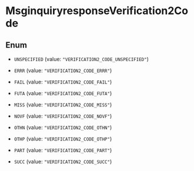 

# MsginquiryresponseVerification2Code

## Enum


* `UNSPECIFIED` (value: `"VERIFICATION2_CODE_UNSPECIFIED"`)

* `ERRR` (value: `"VERIFICATION2_CODE_ERRR"`)

* `FAIL` (value: `"VERIFICATION2_CODE_FAIL"`)

* `FUTA` (value: `"VERIFICATION2_CODE_FUTA"`)

* `MISS` (value: `"VERIFICATION2_CODE_MISS"`)

* `NOVF` (value: `"VERIFICATION2_CODE_NOVF"`)

* `OTHN` (value: `"VERIFICATION2_CODE_OTHN"`)

* `OTHP` (value: `"VERIFICATION2_CODE_OTHP"`)

* `PART` (value: `"VERIFICATION2_CODE_PART"`)

* `SUCC` (value: `"VERIFICATION2_CODE_SUCC"`)



